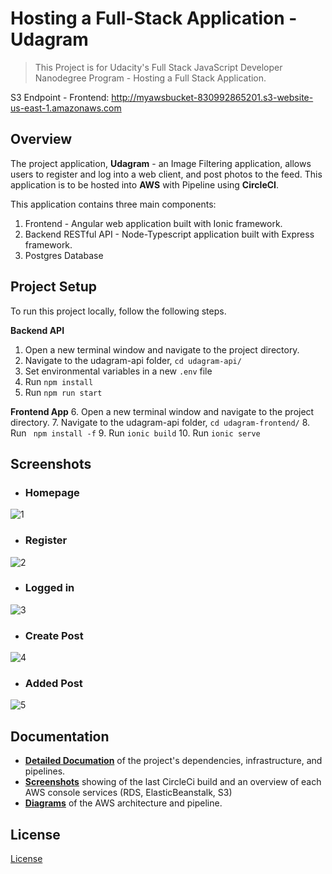 # Hosting a Full-Stack Application - Udagram

> This Project is for Udacity's Full Stack JavaScript Developer Nanodegree Program - Hosting a Full Stack Application.

S3 Endpoint - Frontend: http://myawsbucket-830992865201.s3-website-us-east-1.amazonaws.com

## Overview

The project application, **Udagram** - an Image Filtering application, allows users to register and log into a web client, and post photos to the feed. This application is to be hosted into **AWS** with Pipeline using **CircleCI**.

This application contains three main components:

1.  Frontend - Angular web application built with Ionic framework.
2.  Backend RESTful API - Node-Typescript application built with Express framework.
3.  Postgres Database

## Project Setup

To run this project locally, follow the following steps.

**Backend API**

1. Open a new terminal window and navigate to the project directory.
2. Navigate to the udagram-api folder, `cd udagram-api/`
3. Set environmental variables in a new `.env` file
4. Run `npm install`
5. Run `npm run start `

**Frontend App** 6. Open a new terminal window and navigate to the project directory. 7. Navigate to the udagram-api folder, `cd udagram-frontend/` 8. Run ` npm install -f` 9. Run `ionic build` 10. Run `ionic serve`

## Screenshots

- ### Homepage
![1](https://user-images.githubusercontent.com/90178514/209948987-b943c0bc-9df8-45c4-8380-f7aae1eb4bd7.jpg)

- ### Register
![2](https://user-images.githubusercontent.com/90178514/209948988-0817f38e-48db-4ade-a87c-9912cc6f0f8f.jpg)
- ### Logged in
![3](https://user-images.githubusercontent.com/90178514/209948992-95ab5867-9219-444c-84f1-a4b1656259de.jpg)
- ### Create Post
![4](https://user-images.githubusercontent.com/90178514/209948995-7a6a265f-14d6-48f9-ab1e-e897509266b0.jpg)
- ### Added Post
![5](https://user-images.githubusercontent.com/90178514/209948980-b4e55dab-9a79-41d8-bf4c-215b36d40742.jpg)

## Documentation

- **[Detailed Documation](https://github.com/Muneerah53/Udagram-Hosting-Full-Stack-App-AWS/blob/master/docs/Documentation.md)** of the project's dependencies, infrastructure, and pipelines.
- **[Screenshots](https://github.com/Muneerah53/Udagram-Hosting-Full-Stack-App-AWS/blob/master/docs/screenshots/)** showing of the last CircleCi build and an overview of each AWS console services (RDS, ElasticBeanstalk, S3)
- **[Diagrams](https://github.com/Muneerah53/Udagram-Hosting-Full-Stack-App-AWS/blob/master/docs/diagrams/)** of the AWS architecture and pipeline.

## License

[License](LICENSE.txt)
